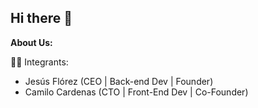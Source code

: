 ## Hi there 👋

**About Us:**

👩‍💻 Integrants:

- Jesús Flórez (CEO | Back-end Dev | Founder)
- Camilo Cardenas (CTO | Front-End Dev | Co-Founder)
